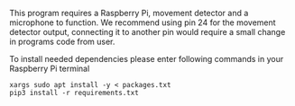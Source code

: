 This program requires a Raspberry Pi, movement detector and a microphone to function.
We recommend using pin 24 for the movement detector output, connecting it to another pin would require a small change in programs code from user.

To install needed dependencies please enter following commands in your Raspberry Pi terminal
```
xargs sudo apt install -y < packages.txt
pip3 install -r requirements.txt
```